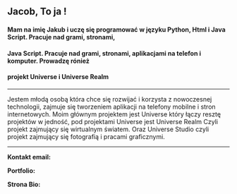## Jacob, To ja !
#### Mam na imię Jakub i uczę się programować w języku Python, Html i Java Script. Pracuje nad grami, stronami,
#### Java Script. Pracuje nad grami, stronami, aplikacjami na telefon i komputer. Prowadzę rónież
#### projekt Universe i Universe Realm

---------------------------------------------------------------------------------------------------------------------------

Jestem młodą osobą która chce się rozwijać i korzysta z nowoczesnej 
technologii, zajmuje się tworzeniem aplikacji na telefony mobilne i
stron internetowych. Moim głównym projektem jest Universe który łączy resztę
projektów w jedność, pod projektami Universe jest Universe Realm 
Czyli projekt zajmujący się wirtualnym światem. Oraz Universe Studio
czyli projekt zajmujący się fotografią i pracami graficznymi.

---------------------------------------------------------------------------------------------------------------------------

**Kontakt email:**

**Portfolio:**

**Strona Bio:**
